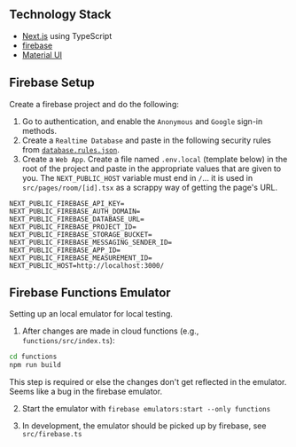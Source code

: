 
## Technology Stack
- [Next.js](https://nextjs.org/) using TypeScript
- [firebase](https://firebase.google.com/)
- [Material UI](https://mui.com/)

## Firebase Setup

Create a firebase project and do the following:

1. Go to authentication, and enable the `Anonymous` and `Google` sign-in methods. 
2. Create a `Realtime Database` and paste in the following security rules from [`database.rules.json`](database.rules.json).
3. Create a `Web App`. Create a file named `.env.local` (template below) in the root of the project and paste in the appropriate values that are given to you. The `NEXT_PUBLIC_HOST` variable must end in `/`... it is used in `src/pages/room/[id].tsx` as a scrappy way of getting the page's URL.
```
NEXT_PUBLIC_FIREBASE_API_KEY=
NEXT_PUBLIC_FIREBASE_AUTH_DOMAIN=
NEXT_PUBLIC_FIREBASE_DATABASE_URL=
NEXT_PUBLIC_FIREBASE_PROJECT_ID=
NEXT_PUBLIC_FIREBASE_STORAGE_BUCKET=
NEXT_PUBLIC_FIREBASE_MESSAGING_SENDER_ID=
NEXT_PUBLIC_FIREBASE_APP_ID=
NEXT_PUBLIC_FIREBASE_MEASUREMENT_ID=
NEXT_PUBLIC_HOST=http://localhost:3000/
```

## Firebase Functions Emulator
Setting up an local emulator for local testing.

1. After changes are made in cloud functions (e.g., `functions/src/index.ts`):
```bash
cd functions
npm run build
```
This step is required or else the changes don't get reflected in the emulator. Seems like a bug in the firebase emulator.

2. Start the emulator with `firebase emulators:start --only functions`

3. In development, the emulator should be picked up by firebase, see `src/firebase.ts`

